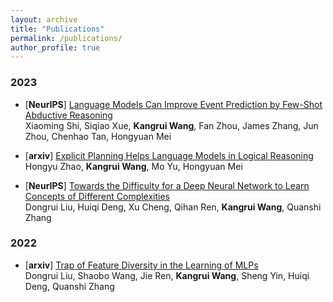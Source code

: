 ```yaml
---
layout: archive
title: "Publications"
permalink: /publications/
author_profile: true
---
```


<!-- 
{% if author.googlescholar %}
  You can also find my articles on <u><a href="{{author.googlescholar}}">my Google Scholar profile</a></u>.
{% endif %}

{% include base_path %}

{% for post in site.publications reversed %}
  {% include archive-single.html %}
{% endfor %} 
-->

### 2023

- [**NeurIPS**] [Language Models Can Improve Event Prediction by Few-Shot Abductive Reasoning](https://arxiv.org/abs/2305.16646)<br>
  Xiaoming Shi, Siqiao Xue, **Kangrui Wang**, Fan Zhou, James Zhang, Jun Zhou, Chenhao Tan, Hongyuan Mei

- [**arxiv**] [Explicit Planning Helps Language Models in Logical Reasoning](https://arxiv.org/abs/2303.15714)<br>
  Hongyu Zhao, **Kangrui Wang**, Mo Yu, Hongyuan Mei

- [**NeurIPS**] [Towards the Difficulty for a Deep Neural Network to Learn Concepts of Different Complexities](https://openreview.net/forum?id=mZ3hnyL9bS)<br>
  Dongrui Liu, Huiqi Deng, Xu Cheng, Qihan Ren, **Kangrui Wang**, Quanshi Zhang

### 2022

- [**arxiv**] [Trap of Feature Diversity in the Learning of MLPs](https://arxiv.org/abs/2112.00980)<br>
  Dongrui Liu, Shaobo Wang, Jie Ren, **Kangrui Wang**, Sheng Yin, Huiqi Deng, Quanshi Zhang
